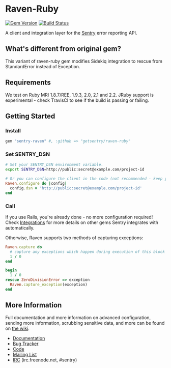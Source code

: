 # Raven-Ruby

[![Gem Version](https://img.shields.io/gem/v/sentry-raven.svg)](https://rubygems.org/gems/sentry-raven)
[![Build Status](https://img.shields.io/travis/getsentry/raven-ruby/master.svg)](https://travis-ci.org/getsentry/raven-ruby)

A client and integration layer for the [Sentry](https://github.com/getsentry/sentry) error reporting API.

## What's different from original gem?

This variant of raven-ruby gem modifies Sidekiq integration to rescue from StandardError instead of Exception.

## Requirements

We test on Ruby MRI 1.8.7/REE, 1.9.3, 2.0, 2.1 and 2.2. JRuby support is experimental - check TravisCI to see if the build is passing or failing.

## Getting Started
### Install
```ruby
gem "sentry-raven" #, :github => "getsentry/raven-ruby"
```
### Set SENTRY_DSN
```bash
# Set your SENTRY_DSN environment variable.
export SENTRY_DSN=http://public:secret@example.com/project-id
```
```ruby
# Or you can configure the client in the code (not recommended - keep your DSN secret!)
Raven.configure do |config|
  config.dsn = 'http://public:secret@example.com/project-id'
end
```
### Call
If you use Rails, you're already done - no more configuration required! Check [Integrations](https://github.com/getsentry/raven-ruby/wiki/Integrations) for more details on other gems Sentry integrates with automatically.

Otherwise, Raven supports two methods of capturing exceptions:
```ruby
Raven.capture do
  # capture any exceptions which happen during execution of this block
  1 / 0
end

begin
  1 / 0
rescue ZeroDivisionError => exception
  Raven.capture_exception(exception)
end
```

## More Information

Full documentation and more information on advanced configuration, sending more information, scrubbing sensitive data, and more can be found on [the wiki](https://github.com/getsentry/raven-ruby/wiki).

* [Documentation](https://github.com/getsentry/raven-ruby/wiki)
* [Bug Tracker](http://github.com/getsentry/raven-ruby/issues>)
* [Code](http://github.com/getsentry/raven-ruby>)
* [Mailing List](https://groups.google.com/group/getsentry>)
* [IRC](irc://irc.freenode.net/sentry>)  (irc.freenode.net, #sentry)
